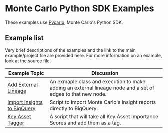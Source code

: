 # Monte Carlo Python SDK Examples

These examples use [Pycarlo](https://github.com/monte-carlo-data/python-sdk), Monte Carlo's Python SDK.

## Example list

Very brief descriptions of the examples and the link to the main example/project file are provided here. For more information on an example, look at the source file.

| Example Topic | Discussion |
| ------------- | ---------- |
| [Add External Lineage](lineage.py) | An exmaple class and execution to make adding an external lineage node and a set of edges to that new node. |
| [Import Insights to BigQuery](bigquery_insights_importer.py) | Script to import Monte Carlo's insight reports directly to BigQuery. |
| [Key Asset Tagger](key_asset_tagger.ts) | A script that will take all Key Asset Importance Scores and add them as a tag. |